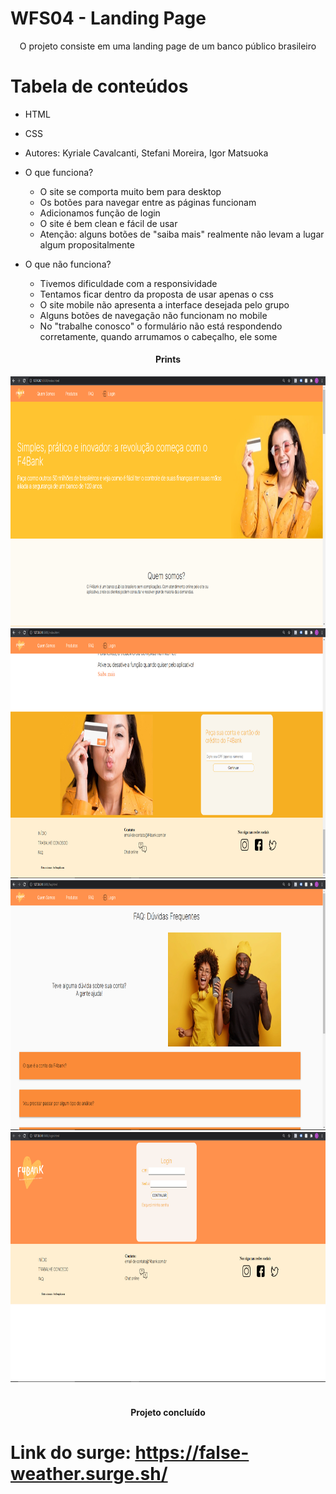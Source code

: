 # WFS04 - Landing Page

<p align="center">O projeto consiste em uma landing page de um banco público brasileiro</p>

Tabela de conteúdos
=================
<!--ts-->
   * HTML
   * CSS
   * Autores: Kyriale Cavalcanti, Stefani Moreira, Igor Matsuoka 
   * O que funciona?
        * O site se comporta muito bem para desktop
        * Os botões para navegar entre as páginas funcionam
        * Adicionamos função de login
        * O site é bem clean e fácil de usar
        * Atenção: alguns botões de "saiba mais" realmente não levam a lugar algum propositalmente
        
   * O que não funciona?
        * Tivemos dificuldade com a responsividade
        * Tentamos ficar dentro da proposta de usar apenas o css
        * O site mobile não apresenta a interface desejada pelo grupo
        * Alguns botões de navegação não funcionam no mobile
        * No "trabalhe conosco" o formulário não está respondendo corretamente, quando arrumamos o cabeçalho, ele some
<!--te-->

<h4 align="center"> 
	Prints
</h4>

<div align="center">
    <img src="screenshots/index.png" height="400" alt="Screenshot"/> 
</div>
<div align="center">
    <img src="screenshots/index2.png" height="400" alt="Screenshot"/>
</div>
<div align="center">
    <img src="screenshots/faq.png" height="400" alt="Screenshot"/> 
</div>
<div align="center">
    <img src="screenshots/login.png" height="400" alt="Screenshot"/> 
</div>

<br>
<h4 align="center"> 
	Projeto concluído 
</h4>



# Link do surge: https://false-weather.surge.sh/